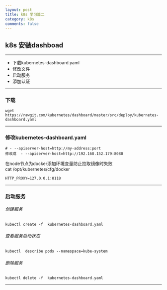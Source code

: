 ```yaml
---
layout: post
title: k8s 学习篇二
category: k8s
comments: false
---
```



## k8s 安装dashboad
---
  * 下载kubernetes-dashboard.yaml
  * 修改文件
  * 启动服务
  * 添加认证

  
---

### 下载

```
wget https://rawgit.com/kubernetes/dashboard/master/src/deploy/kubernetes-dashboard.yaml
```
---

### 修改kubernetes-dashboard.yaml

```
# - --apiserver-host=http://my-address:port
修改成  - --apiserver-host=http://192.168.152.179:8080
```
在node节点为docker添加环境变量防止拉取镜像时失败  
cat /opt/kubernetes/cfg/docker
```
HTTP_PROXY=127.0.0.1:8118
```

------------------------------------

### 启动服务
###### 创建服务

```
kubectl create -f  kubernetes-dashboard.yaml
```
###### 查看服务启动状态
```
kubectl  describe pods --namespace=kube-system
```
###### 删除服务
```
kubectl delete -f  kubernetes-dashboard.yaml
```
------------------------------------

